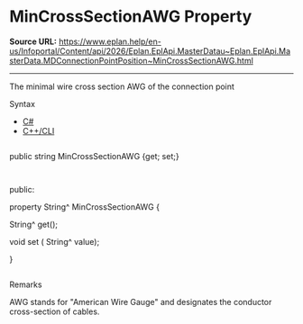 # MinCrossSectionAWG Property

**Source URL:** https://www.eplan.help/en-us/Infoportal/Content/api/2026/Eplan.EplApi.MasterDatau~Eplan.EplApi.MasterData.MDConnectionPointPosition~MinCrossSectionAWG.html

---

The minimal wire cross section AWG of the connection point

Syntax

- [C#](#i-syntax-CS)
- [C++/CLI](#i-syntax-CPP2005)

```
```
public string MinCrossSectionAWG {get; set;}
```
```

```
```
public:

property String^ MinCrossSectionAWG {

   String^ get();

   void set (    String^ value);

}
```
```

Remarks

AWG stands for "American Wire Gauge" and designates the conductor cross-section of cables.
